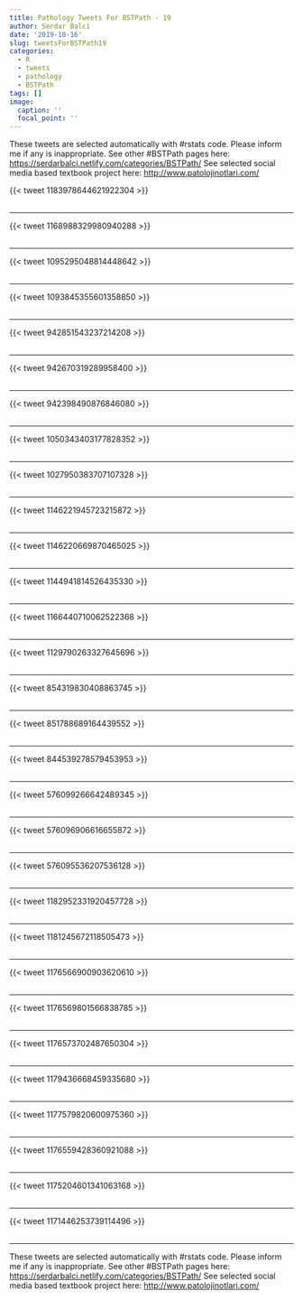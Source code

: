 ```yaml
---
title: Pathology Tweets For BSTPath - 19
author: Serdar Balci
date: '2019-10-16'
slug: tweetsForBSTPath19
categories:
  - R
  - tweets
  - pathology
  - BSTPath
tags: []
image:
  caption: ''
  focal_point: ''
---
```



These tweets are selected automatically with #rstats code. Please inform me if any is inappropriate.
See other #BSTPath pages here: https://serdarbalci.netlify.com/categories/BSTPath/ 
See selected social media based textbook project here: http://www.patolojinotlari.com/

{{< tweet 1183978644621922304 >}}
<br>
<br>
<hr>
{{< tweet 1168988329980940288 >}}
<br>
<br>
<hr>
{{< tweet 1095295048814448642 >}}
<br>
<br>
<hr>
{{< tweet 1093845355601358850 >}}
<br>
<br>
<hr>
{{< tweet 942851543237214208 >}}
<br>
<br>
<hr>
{{< tweet 942670319289958400 >}}
<br>
<br>
<hr>
{{< tweet 942398490876846080 >}}
<br>
<br>
<hr>
{{< tweet 1050343403177828352 >}}
<br>
<br>
<hr>
{{< tweet 1027950383707107328 >}}
<br>
<br>
<hr>
{{< tweet 1146221945723215872 >}}
<br>
<br>
<hr>
{{< tweet 1146220669870465025 >}}
<br>
<br>
<hr>
{{< tweet 1144941814526435330 >}}
<br>
<br>
<hr>
{{< tweet 1166440710062522368 >}}
<br>
<br>
<hr>
{{< tweet 1129790263327645696 >}}
<br>
<br>
<hr>
{{< tweet 854319830408863745 >}}
<br>
<br>
<hr>
{{< tweet 851788689164439552 >}}
<br>
<br>
<hr>
{{< tweet 844539278579453953 >}}
<br>
<br>
<hr>
{{< tweet 576099266642489345 >}}
<br>
<br>
<hr>
{{< tweet 576096906616655872 >}}
<br>
<br>
<hr>
{{< tweet 576095536207536128 >}}
<br>
<br>
<hr>
{{< tweet 1182952331920457728 >}}
<br>
<br>
<hr>
{{< tweet 1181245672118505473 >}}
<br>
<br>
<hr>
{{< tweet 1176566900903620610 >}}
<br>
<br>
<hr>
{{< tweet 1176569801566838785 >}}
<br>
<br>
<hr>
{{< tweet 1176573702487650304 >}}
<br>
<br>
<hr>
{{< tweet 1179436668459335680 >}}
<br>
<br>
<hr>
{{< tweet 1177579820600975360 >}}
<br>
<br>
<hr>
{{< tweet 1176559428360921088 >}}
<br>
<br>
<hr>
{{< tweet 1175204601341063168 >}}
<br>
<br>
<hr>
{{< tweet 1171446253739114496 >}}
<br>
<br>
<hr>


These tweets are selected automatically with #rstats code. Please inform me if any is inappropriate.
See other #BSTPath pages here: https://serdarbalci.netlify.com/categories/BSTPath/ 
See selected social media based textbook project here: http://www.patolojinotlari.com/
